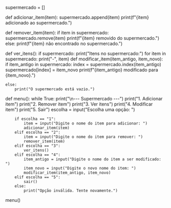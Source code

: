 supermercado = []

def adicionar_item(item):
    supermercado.append(item)
    print(f"{item} adicionado ao supermercado.")

def remover_item(item):
    if item in supermercado:
        supermercado.remove(item)
        print(f"{item} removido do supermercado.")
    else:
        print(f"{item} não encontrado no supermercado.")

def ver_itens():
    if supermercado:
        print("Itens no supermercado:")
        for item in supermercado:
            print("-", item)
def modificar_item(item_antigo, item_novo):
    if item_antigo in supermercado:
        index = supermercado.index(item_antigo)
        supermercado[index] = item_novo
        print(f"{item_antigo} modificado para {item_novo}.")
    
    else:
        print("O supermercado está vazio.")

def menu():
    while True:
        print("\n--- Supermercado ---")
        print("1. Adicionar item")
        print("2. Remover item")
        print("3. Ver itens")
        print("4. Modificar item")
        print("5. Sair")
        escolha = input("Escolha uma opção: ")

        if escolha == "1":
            item = input("Digite o nome do item para adicionar: ")
            adicionar_item(item)
        elif escolha == "2":
            item = input("Digite o nome do item para remover: ")
            remover_item(item)
        elif escolha == "3":
            ver_itens()
        elif escolha == "4":
            item_antigo = input("Digite o nome do item a ser modificado: ")
            item_novo = input("Digite o novo nome do item: ")
            modificar_item(item_antigo, item_novo)
        elif escolha == "5":
            sair()
        else:
            print("Opção inválida. Tente novamente.")

menu()
